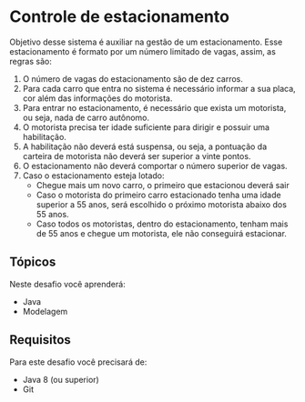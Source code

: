 # Controle de estacionamento

	 		
Objetivo desse sistema é auxiliar na gestão de um estacionamento. Esse estacionamento é formato por um número limitado de vagas,  assim, as regras são:

1. O número de vagas do estacionamento são de dez carros.
1. Para cada carro que entra no sistema é necessário informar a sua placa, cor além das informações do motorista.
1. Para entrar no estacionamento, é necessário que exista um motorista, ou seja, nada de carro autônomo.
1. O motorista precisa ter idade suficiente para dirigir e possuir uma habilitação.
1. A habilitação não deverá está suspensa, ou seja, a pontuação da carteira de motorista não deverá ser superior a vinte pontos.
1. O estacionamento não deverá comportar o número superior de vagas.
1. Caso o estacionamento esteja lotado:
    * Chegue mais um novo carro, o primeiro que estacionou deverá sair
    * Caso o motorista do primeiro carro estacionado tenha uma idade superior a 55 anos, será escolhido o próximo motorista abaixo dos 55 anos.
    * Caso todos os motoristas, dentro do estacionamento, tenham mais de 55 anos e chegue um motorista, ele não conseguirá estacionar.



## Tópicos

Neste desafio você aprenderá:

* Java
* Modelagem

## Requisitos

Para este desafio você precisará de:

- Java 8 (ou superior)
- Git

